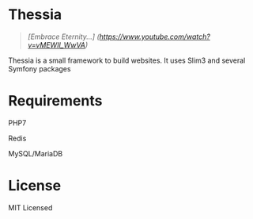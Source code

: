 
# Thessia

> _[Embrace Eternity...] (https://www.youtube.com/watch?v=vMEWIl_WwVA)_

Thessia is a small framework to build websites.
It uses Slim3 and several Symfony packages

# Requirements
PHP7

Redis

MySQL/MariaDB

# License

MIT Licensed